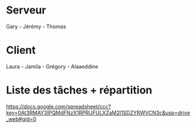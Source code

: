 Serveur
====
Gary - Jérémy - Thomas

Client
====
Laura - Jamila - Grégory - Alaaeddine

Liste des tâches + répartition
====
https://docs.google.com/spreadsheet/ccc?key=0At3RMAY3IPQMdFNzX1RPRUFULXZaM2l1SDZYRWVCN3c&usp=drive_web#gid=0
